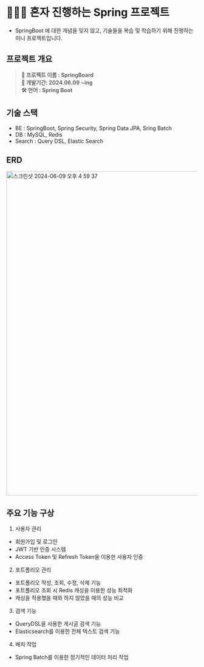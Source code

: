 #  👨🏻‍💻 혼자 진행하는 Spring 프로젝트
- SpringBoot 에 대한 개념을 잊지 않고, 기술들을 복습 및 학습하기 위해 진행하는 미니 프로젝트입니다.


## 프로젝트 개요
> **🤩 프로젝트 이름 : SpringBoard** <br/>
**📆 개발기간: 2024.06.09 ~ing** <br/>
**🛠️ 언어 : Spring Boot** <br />


## 기술 스택
- BE : SpringBoot, Spring Security, Spring Data JPA, Sring Batch
- DB : MySQL, Redis
- Search : Query DSL, Elastic Search

## ERD
<img width="853" alt="스크린샷 2024-06-09 오후 4 59 37" src="https://github.com/kyungmin1221/SpringBootBoard/assets/105621255/9d9f2cc5-5a99-4632-a040-27f01a76bcfd">

## 주요 기능 구상 
1. 사용자 관리

- 회원가입 및 로그인
- JWT 기반 인증 시스템
- Access Token 및 Refresh Token을 이용한 사용자 인증

2. 포트폴리오 관리

- 포트폴리오 작성, 조회, 수정, 삭제 기능
- 포트폴리오 조회 시 Redis 캐싱을 이용한 성능 최적화
- 캐싱을 적용했을 때와 하지 않았을 때의 성능 비교

3. 검색 기능

- QueryDSL을 사용한 게시글 검색 기능
- Elasticsearch를 이용한 전체 텍스트 검색 기능

4. 배치 작업

- Spring Batch를 이용한 정기적인 데이터 처리 작업

